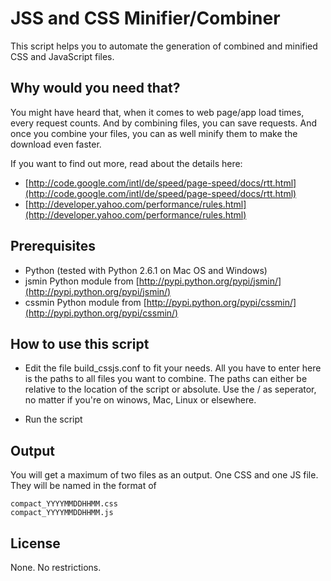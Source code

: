 JSS and CSS Minifier/Combiner
=============================

This script helps you to automate the generation of combined and minified
CSS and JavaScript files.

Why would you need that?
------------------------

You might have heard that, when it comes to web page/app load times, every
request counts. And by combining files, you can save requests. And once you
combine your files, you can as well minify them to make the download even faster.

If you want to find out more, read about the details here:

* [http://code.google.com/intl/de/speed/page-speed/docs/rtt.html](http://code.google.com/intl/de/speed/page-speed/docs/rtt.html)
* [http://developer.yahoo.com/performance/rules.html](http://developer.yahoo.com/performance/rules.html)

Prerequisites
-------------

* Python (tested with Python 2.6.1 on Mac OS and Windows)
* jsmin Python module from [http://pypi.python.org/pypi/jsmin/](http://pypi.python.org/pypi/jsmin/)
* cssmin Python module from [http://pypi.python.org/pypi/cssmin/](http://pypi.python.org/pypi/cssmin/)


How to use this script
----------------------

* Edit the file build_cssjs.conf to fit your needs. All you have to enter here 
  is the paths to all files you want to combine. The paths can either be
  relative to the location of the script or absolute. Use the / as seperator, no
  matter if you're on winows, Mac, Linux or elsewhere.

* Run the script

Output
------

You will get a maximum of two files as an output. One CSS and one JS file. They will
be named in the format of 

	compact_YYYYMMDDHHMM.css
	compact_YYYYMMDDHHMM.js


License
-------

None. No restrictions.
